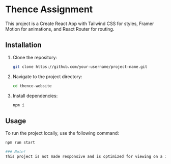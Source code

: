 # Thence Assignment

This project is a Create React App with Tailwind CSS for styles, Framer Motion for animations, and React Router for routing.

## Installation

1. Clone the repository:
   ```bash
   git clone https://github.com/your-username/project-name.git

2. Navigate to the project directory:
   ```bash
   cd thence-website

3. Install dependencies:
   ```bash
   npm i

## Usage
To run the project locally, use the following command:
   ```bash
   npm run start

### Note!
This project is not made responsive and is optimized for viewing on a 15-inch display.

